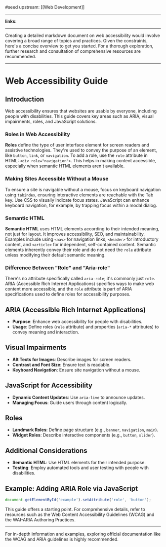 #seed 
upstream: [[Web Development]]

---

**links**: 

---


Creating a detailed markdown document on web accessibility would involve covering a broad range of topics and practices. Given the constraints, here's a concise overview to get you started. For a thorough exploration, further research and consultation of comprehensive resources are recommended.

---

# Web Accessibility Guide

## Introduction
Web accessibility ensures that websites are usable by everyone, including people with disabilities. This guide covers key areas such as ARIA, visual impairments, roles, and JavaScript solutions.

### Roles in Web Accessibility

**Roles** define the type of user interface element for screen readers and assistive technologies. They're used to convey the purpose of an element, like `button`, `link`, or `navigation`. To add a role, use the `role` attribute in HTML: `<div role="navigation">`. This helps in making content accessible, especially when semantic HTML elements aren't available.

### Making Sites Accessible Without a Mouse

To ensure a site is navigable without a mouse, focus on keyboard navigation using `tabindex`, ensuring interactive elements are reachable with the Tab key. Use CSS to visually indicate focus states. JavaScript can enhance keyboard navigation, for example, by trapping focus within a modal dialog.

### Semantic HTML

**Semantic HTML** uses HTML elements according to their intended meaning, not just for layout. It improves accessibility, SEO, and maintainability. Examples include using `<nav>` for navigation links, `<header>` for introductory content, and `<article>` for independent, self-contained content. Semantic elements inherently convey their role and do not need the `role` attribute unless modifying their default semantic meaning.

### Difference Between "Role" and "Aria-role"

There's no attribute specifically called `aria-role`; it's commonly just `role`. ARIA (Accessible Rich Internet Applications) specifies ways to make web content more accessible, and the `role` attribute is part of ARIA specifications used to define roles for accessibility purposes.

## ARIA (Accessible Rich Internet Applications)
- **Purpose**: Enhance web accessibility for people with disabilities.
- **Usage**: Define roles (`role` attribute) and properties (`aria-*` attributes) to convey meaning and interaction.

## Visual Impairments
- **Alt Texts for Images**: Describe images for screen readers.
- **Contrast and Font Size**: Ensure text is readable.
- **Keyboard Navigation**: Ensure site navigation without a mouse.

## JavaScript for Accessibility
- **Dynamic Content Updates**: Use `aria-live` to announce updates.
- **Managing Focus**: Guide users through content logically.

## Roles
- **Landmark Roles**: Define page structure (e.g., `banner`, `navigation`, `main`).
- **Widget Roles**: Describe interactive components (e.g., `button`, `slider`).

## Additional Considerations
- **Semantic HTML**: Use HTML elements for their intended purpose.
- **Testing**: Employ automated tools and user testing with people with disabilities.

## Example: Adding ARIA Role via JavaScript
```javascript
document.getElementById('example').setAttribute('role', 'button');
```

This guide offers a starting point. For comprehensive details, refer to resources such as the Web Content Accessibility Guidelines (WCAG) and the WAI-ARIA Authoring Practices.

---

For in-depth information and examples, exploring official documentation like the WCAG and ARIA guidelines is highly recommended.


